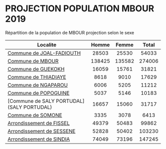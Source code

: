 # PROJECTION POPULATION MBOUR 2019
	
Répartition de la population de MBOUR projection selon le sexe
	
| Localite  | Homme | Femme | Total |
| --------- |:-----:|:-----:|:-----:|
| [Commune de JOAL-FADIOUTH](JOAL-FADIOUTH) | 28503 | 25530 | 54033 |
| [Commune de MBOUR](MBOUR) | 138425 | 135582 | 274006 |
| [Commune de GUEKOKH](GUEKOKH) | 16059 | 15761 | 31821 |
| [Commune de THIADIAYE](THIADIAYE) | 8618 | 9010 | 17629 |
| [Commune de NGAPAROU](NGAPAROU) | 6006 | 5205 | 11212 |
| [Commune de POPOGUINE](POPOGUINE) | 5037 | 5146 | 10183 |
| [Commune de SALY PORTUDAL](SALY PORTUDAL) | 16657 | 15060 | 31717 |
| [Commune de SOMONE](SOMONE) | 3335 | 3078 | 6413 |
| [Arrondissement de FISSEL](FISSEL) | 49379 | 50483 | 99862 |
| [Arrondissement de SESSENE](SESSENE) | 52828 | 50402 | 103230 |
| [Arrondissement de SINDIA](SINDIA) | 74049 | 73196 | 147245 |
